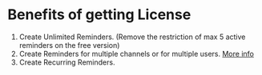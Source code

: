 # Benefits of getting License

1. Create Unlimited Reminders. (Remove the restriction of max 5 active reminders on the free version)
2. Create Reminders for multiple channels or for multiple users. [More info](../setting-up-reminders/set-a-reminder-for-someone-else-or-a-channel.md)
3. Create Recurring Reminders.
